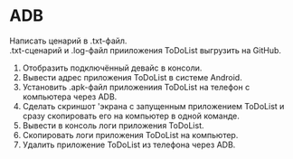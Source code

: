 # ADB

Написать ценарий в .txt-файл.  
.txt-сценарий и .log-файл прииложения ToDoList выгрузить на GitHub.
1. Отобразить подключённый девайс в консоли.
2. Вывести адрес приложения ToDoList в системе Android.
3. Установить .apk-файл приложениия ToDoList на телефон с компьютера через ADB.
4. Сделать скриншот 'экрана с запущенным приложением ToDoList и сразу скопировать его на компьютер в одной команде.
5. Вывести в консоль логи приложения ToDoList.
6. Скопировать логи приложения ToDoList на компьютер.
7. Удалить приложение ToDoList из телефона через ADB.